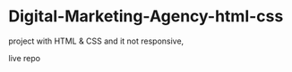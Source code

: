 # Digital-Marketing-Agency-html-css
project with HTML &amp; CSS and it not responsive,


live repo <a href="https://tarek-98.github.io/Digital-Marketing-Agency-html-css/"></a>
